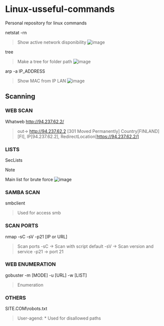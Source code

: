 # Linux-usseful-commands
Personal repository for linux commands


netstat -rn 
>Show active network disponibility
![image](https://github.com/esmeraldino-lk/Linux-usseful-commands/assets/133903212/1c5d8aae-c2e7-4e6e-a237-f18bccd9de85)


tree
>Make a tree for folder path
![image](https://github.com/esmeraldino-lk/Linux-usseful-commands/assets/133903212/d5109cec-91f0-4d0a-8c22-8a84beb3a512)


arp -a IP_ADDRESS 
>Show MAC from IP LAN
![image](https://github.com/esmeraldino-lk/Linux-usseful-commands/assets/133903212/d2fc4ff4-a3ae-4c20-bdec-2957ea4d78f2)


## Scanning

### WEB SCAN

Whatweb http://94.237.62.2/
> out-> http://94.237.62.2 [301 Moved Permanently] Country[FINLAND][FI], IP[94.237.62.2], RedirectLocation[https://94.237.62.2/]

### LISTS

SecLists
> [!NOTE]
> Main list for brute force
![image](https://github.com/esmeraldino-lk/Linux-usseful-commands/assets/133903212/e4cde0a2-d9f3-4661-92ef-230bfe497555)


### SAMBA SCAN

smbclient
> Used for access smb

### SCAN PORTS

nmap -sC -sV -p21 [IP or URL]
> Scan ports
> -sC -> Scan with script default
> -sV -> Scan version and service
> -p21 -> port 21

### WEB ENUMERATION

gobuster -m [MODE] -u [URL] -w [LIST]
> Enumeration

### OTHERS

SITE.COM\robots.txt
> User-agend: *
> Used for disallowed paths

